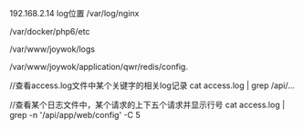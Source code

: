 192.168.2.14 log位置
/var/log/nginx

/var/docker/php6/etc

/var/www/joywok/logs

/var/www/joywok/application/qwr/redis/config.

//查看access.log文件中某个关键字的相关log记录
cat access.log | grep /api/...

//查看某个日志文件中，某个请求的上下五个请求并显示行号
cat access.log | grep -n '/api/app/web/config' -C 5